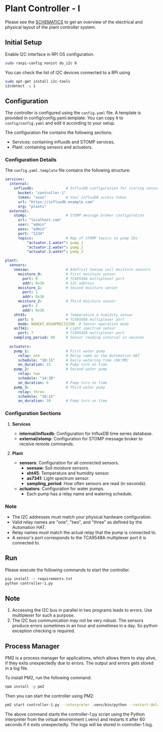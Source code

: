 # Plant Controller - I

Please see the [SCHEMATICS](SCHEMATICS.md) to get an overview of
the electrical and physical layout of the plant controller system.

## Initial Setup

Enable I2C interface in RPi OS configuration.

```bash
sudo raspi-config nonint do_i2c 0
```

You can check the list of I2C devices connected to a RPi using

```bash
sudo apt-get install i2c-tools
i2cdetect -y 1
```

## Configuration

The controller is configured using the `config.yaml` file. A template is provided in config/config.yaml.template.
You can copy it to `config/config.yaml` and edit it according to your setup.

The configuration file contains the following sections:

- Services: containing influxdb and STOMP services.
- Plant: containing sensors and actuators.

### Configuration Details

The `config.yaml.template` file contains the following structure:

```yaml
services:
  internal:
    influxdb:               # InfluxDB configuration for storing sensor data
      bucket: "controller-1"
      token: "xxxx"         # Your InfluxDB access token
      url: "https://influxdb.example.com"
      org: "plants"
  external:
    stomp:                  # STOMP message broker configuration
      url: "localhost.com"
      user: "admin"
      pass: "admin"
      port: "1234"
      topics:               # Map of STOMP topics to pump IDs
          "actuator.1.water": pump_1
          "actuator.2.water": pump_2
          "actuator.3.water": pump_3

plant:
  sensors:
    seesaw:                 # Adafruit Seesaw soil moisture sensors
      moisture_0:           # First moisture sensor
        port: 0             # TCA9548A multiplexer port
        addr: 0x36          # I2C address
      moisture_1:           # Second moisture sensor
        port: 1
        addr: 0x36
      moisture_2:           # Third moisture sensor
        port: 2
        addr: 0x36
    sht45:                  # Temperature & humidity sensor
      port: 6               # TCA9548A multiplexer port
      mode: NOHEAT_HIGHPRECISION  # Sensor operation mode
    as7341:                 # Light spectrum sensor
      port: 7               # TCA9548A multiplexer port
    sampling_period: 60     # Sensor reading interval in seconds
    
  actuators:
    pump_1:                 # First water pump
      relay: one            # Relay name on the Automation HAT
      schedule: "10:15"     # Daily watering time (HH:MM)
      on_duration: 15       # Pump turn on time
    pump_2:                 # Second water pump
      relay: two
      schedule: "14:30"
      on_duration: 6        # Pump turn on time
    pump_3:                 # Third water pump
      relay: three
      schedule: "10:15"
      on_duration: 10       # Pump turn on time
```

### Configuration Sections

1. **Services**
   - **internal/influxdb**: Configuration for InfluxDB time series database.
   - **external/stomp**: Configuration for STOMP message broker to receive remote commands.

2. **Plant**
   - **sensors**: Configuration for all connected sensors.
     - **seesaw**: Soil moisture sensors.
     - **sht45**: Temperature and humidity sensor.
     - **as7341**: Light spectrum sensor.
     - **sampling_period**: How often sensors are read (in seconds).
   - **actuators**: Configuration for water pumps.
     - Each pump has a relay name and watering schedule.

### Note

- The I2C addresses must match your physical hardware configuration.
- Valid relay names are "one", "two", and "three" as defined by the Automation HAT.
- Relay names must match the actual relay that the pump is connected to.
- A sensor's port corresponds to the TCA9548A multiplexer port it is connected to.

## Run

Please execute the following commands to start the controller.

```sh
pip install -r requirements.txt
python controller-1.py
```

## Note

1. Accessing the I2C bus in parallel in two programs leads to errors.
   Use multiplexer for such a purpose.
1. The I2C bus communication may not be very robust.
   The sensors produce errors sometimes in an hour and sometimes in
   a day. So python exception checking is required.

## Process Manager

PM2 is a process manager for applications, which allows them to stay alive, if they exits unexpectedly due to errors. The output and errors gets stored in a log file.

To install PM2, run the following command:

```bash
npm install -g pm2
```
Then you can start the controller using PM2:

```bash
pm2 start controller-1.py --interpreter .venv/bin/python --restart-delay=60000 --log controller-1.log
```

The above command starts the controller-1.py script using the Python interpreter from the virtual environment (.venv) and restarts it after 60 seconds if it exits unexpectedly. The logs will be stored in controller-1.log.
